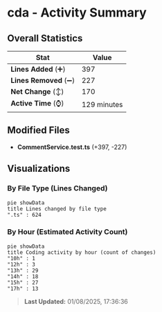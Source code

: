 # cda - Activity Summary 

## Overall Statistics

| Stat                   | Value                                                             |
| ---------------------- | ----------------------------------------------------------------- |
| **Lines Added** (➕)   | 397                                          |
| **Lines Removed** (➖) | 227                                        |
| **Net Change** (↕)    | 170                |
| **Active Time** (⌚)   | 129 minutes |


## Modified Files
- **CommentService.test.ts** (+397, -227)

## Visualizations

### By File Type (Lines Changed)

```mermaid
pie showData
title Lines changed by file type
".ts" : 624
```

### By Hour (Estimated Activity Count)

```mermaid
pie showData
title Coding activity by hour (count of changes)
"10h" : 1
"12h" : 3
"13h" : 29
"14h" : 18
"15h" : 27
"17h" : 13
```


> **Last Updated:** 01/08/2025, 17:36:36